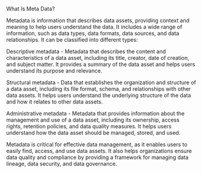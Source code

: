 What Is Meta Data?

Metadata is information that describes data assets, providing context and meaning to help users understand the data. It includes a wide range of information, such as data types, data formats, data sources, and data relationships. It can be classified into different types:

Descriptive metadata -  Metadata that describes the content and characteristics of a data asset, including its title, creator, date of creation, and subject matter. It provides a summary of the data asset and helps users understand its purpose and relevance.

Structural metadata -  Data that establishes the organization and structure of a data asset, including its file format, schema, and relationships with other data assets. It helps users understand the underlying structure of the data and how it relates to other data assets.

Administrative metadata -  Metadata that provides information about the management and use of a data asset, including its ownership, access rights, retention policies, and data quality measures. It helps users understand how the data asset should be managed, stored, and used.

Metadata is critical for effective data management, as it enables users to easily find, access, and use data assets. It also helps organizations ensure data quality and compliance by providing a framework for managing data lineage, data security, and data governance.
